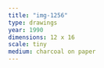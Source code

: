 ```yaml
---
title: "img-1256"
type: drawings
year: 1990
dimensions: 12 x 16
scale: tiny
medium: charcoal on paper
---
```

